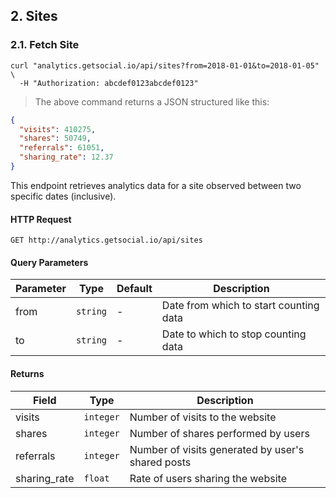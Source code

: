 ## 2. Sites

### 2.1. Fetch Site

```shell
curl "analytics.getsocial.io/api/sites?from=2018-01-01&to=2018-01-05" \
  -H "Authorization: abcdef0123abcdef0123"
```

> The above command returns a JSON structured like this:

```json
{
  "visits": 410275,
  "shares": 50749,
  "referrals": 61051,
  "sharing_rate": 12.37
}
```

This endpoint retrieves analytics data for a site observed between two specific dates (inclusive).


#### HTTP Request

`GET http://analytics.getsocial.io/api/sites`

#### Query Parameters

Parameter | Type     | Default      | Description
--------- | -------- | ------------ | --------
from      | `string` | -            | Date from which to start counting data
to        | `string` | -            | Date to which to stop counting data


#### Returns

Field        | Type     | Description
------------ | -------- | --------
visits       | `integer` | Number of visits to the website
shares       | `integer` | Number of shares performed by users
referrals    | `integer` | Number of visits generated by user's shared posts
sharing_rate | `float`   | Rate of users sharing the website
